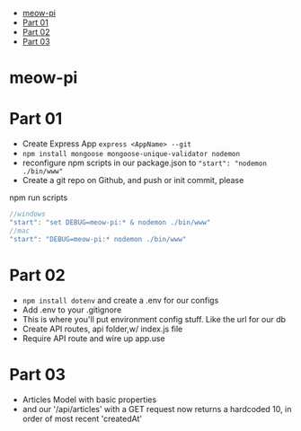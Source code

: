 <!-- TOC -->

* [meow-pi](#meow-pi)
* [Part 01](#part-01)
* [Part 02](#part-02)
* [Part 03](#part-03)

<!-- /TOC -->

# meow-pi

# Part 01

* Create Express App `express <AppName> --git`
* `npm install mongoose mongoose-unique-validator nodemon`
* reconfigure npm scripts in our package.json to `"start": "nodemon ./bin/www"`
* Create a git repo on Github, and push or init commit, please

npm run scripts

```js
//windows
"start": "set DEBUG=meow-pi:* & nodemon ./bin/www"
//mac
"start": "DEBUG=meow-pi:* nodemon ./bin/www"
```

# Part 02

* `npm install dotenv` and create a .env for our configs
* Add .env to your .gitignore
* This is where you'll put environment config stuff. Like the url for our db
* Create API routes, api folder,w/ index.js file
* Require API route and wire up app.use

# Part 03

* Articles Model with basic properties
* and our '/api/articles' with a GET request now returns a hardcoded 10, in
  order of most recent 'createdAt'